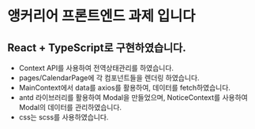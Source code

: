 # 앵커리어 프론트엔드 과제 입니다

## React + TypeScript로 구현하였습니다.

-   Context API를 사용하여 전역상태관리를 하였습니다.
-   pages/CalendarPage에 각 컴포넌트들을 렌더링 하였습니다.
-   MainContext에서 data를 axios를 활용하여, 데이터를 fetch하였습니다.
-   antd 라이브러리를 활용하여 Modal을 만들었으며, NoticeContext를 사용하여 Modal의 데이터를 관리하였습니다.
-   css는 scss를 사용하였습니다.
